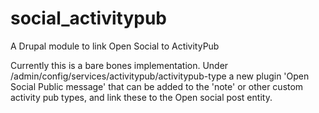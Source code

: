 # social_activitypub
A Drupal module to link Open Social to ActivityPub

Currently this is a bare bones implementation. 
Under /admin/config/services/activitypub/activitypub-type a new plugin 
'Open Social Public message' that can be added to the 'note' or other 
custom activity pub types, and link these to the Open social post entity.
